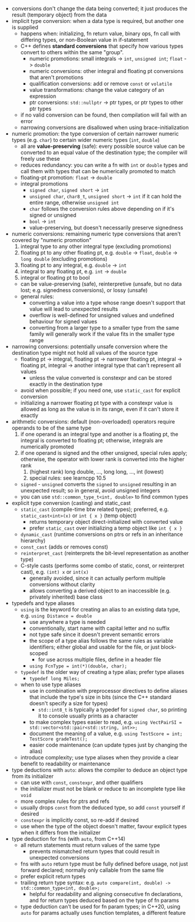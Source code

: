 - conversions don't change the data being converted; it just produces the result (temporary object) from the data
- implicit type conversion: when a data type is required, but another one is supplied
  - happens when: initializing, fn return value, binary ops, fn call with differing types, or non-Boolean value in if-statement
  - C++ defines **standard conversions** that specify how various types convert to others within the same "group".
    - numeric promotions: small integrals -> `int`, `unsigned int`; `float` -> `double`
    - numeric conversions: other integral and floating pt conversions that aren't promotions
    - qualification conversions: add or remove `const` or `volatile`
    - value transformations: change the value category of an expression
    - ptr conversions: `std::nullptr` -> ptr types, or ptr types to other ptr types
  - if no valid conversion can be found, then compilation will fail with an error
  - narrowing conversions are disallowed when using brace-initialization
- numeric promotion: the type conversion of certain narrower numeric types (e.g. `char`) to certain wider numeric types (`int`, `double`)
  - all are **value-preserving** (safe): every possible source value can be converted to an equal value of the destination type; the compiler will freely use these
  - reduces redundancy: you can write a fn with `int` or `double` types and call them with types that can be numerically promoted to match
  - floating-pt promotion: `float` -> `double`
  - integral promotions
    - `signed char`, `signed short` -> `int`
    - `unsigned char`, `char8_t`, `unsigned short` -> `int` if it can hold the entire range, otherwise `unsigned int`
    - `char` follows the conversion rules above depending on if it's signed or unsigned
    - `bool` -> `int`
    - value-preserving, but doesn't necessarily preserve signedness
- numeric conversions: remaining numeric type conversions that aren't covered by "numeric promotion"
  1. integral type to any other integral type (excluding promotions)
  2. floating pt to any other floating pt, e.g. `double` -> `float`, `double` -> `long double` (excluding promotions)
  3. floating pt to any integral, e.g. `double` -> `int`
  4. integral to any floating pt, e.g. `int` -> `double`
  5. integral or floating pt to bool
  - can be value-preserving (safe), reinterpretive (unsafe, but no data lost; e.g. signedness conversions), or lossy (unsafe)
  - general rules:
    - converting a value into a type whose range doesn't support that value will lead to unexpected results
    - overflow is well-defined for unsigned values and undefined behaviour for signed values
    - converting from a larger type to a smaller type from the same family will generally work if the value fits in the smaller type range
- narrowing conversions: potentially unsafe conversion where the destination type might not hold all values of the source type
  - floating pt -> integral, floating pt -> narrower floating pt, integral -> floating pt, integral -> another integral type that can't represent all values
    - unless the value converted is constexpr and can be stored exactly in the destination type
  - avoid when possible; if you need one, use `static_cast` for explicit conversion
  - initializing a narrower floating pt type with a constexpr value is allowed as long as the value is in its range, even if it can't store it exactly
- arithmetic conversions: default (non-overloaded) operators require operands to be of the same type
  1. if one operand is an integral type and another is a floating pt, the integral is converted to floating pt; otherwise, integrals are numerically promoted
  2. if one operand is signed and the other unsigned, special rules apply; otherwise, the operator with lower rank is converted into the higher rank
     1. (highest rank) long double, ..., long long, ..., int (lowest)
     2. special rules: see learncpp 10.5
  - `signed` - `unsigned` converts the `signed` to `unsigned` resulting in an unexpected result; so in general, avoid unsigned integers
  - you can use `std::common_type_t<int, double>` to find common types
- explicit type conversion (casting) and static_cast
  - `static_cast` (compile-time btw related types); preferred, e.g. `static_cast<int>(x)` or `int { x }` (temp object)
    - returns temporary object direct-initialized with converted value
    - prefer `static_cast` over initializing a temp object like `int { x }`
  - `dynamic_cast` (runtime conversions on ptrs or refs in an inheritance hierarchy)
  - `const_cast` (adds or removes const)
  - `reinterpret_cast` (reinterprets the bit-level representation as another type)
  - C-style casts (performs some combo of static, const, or reinterpret cast), e.g. `(int) x` or `int(x)`
    - generally avoided, since it can actually perform multiple conversions without clarity
    - allows converting a derived object to an inaccessible (e.g. privately inherited) base class
- typedefs and type aliases
  - `using` is the keyword for creating an alias to an existing data type, e.g. `using Distance = double`
    - use anywhere a type is needed
    - conventionally, start name with capital letter and no suffix
    - not type safe since it doesn't prevent semantic errors
    - the scope of a type alias follows the same rules as variable identifiers; either global and usable for the file, or just block-scoped
      - for use across multiple files, define in a header file
    - `using FcnType = int(*)(double, char);`
  - `typedef` is the older way of creating a type alias; prefer type aliases
    - `typedef long Miles;`
  - when to use type aliases
    - use in combination with preprocessor directives to define aliases that include the type's size in bits (since the C++ standard doesn't specify a size for types)
      - `std::int8_t` is typically a typedef for `signed char`, so printing it to console usually prints as a character
    - to make complex types easier to read, e.g. `using VectPairSI = std::vector<std::pair<std::string, int>>;`
    - document the meaning of a value, e.g. `using TestScore = int; TestScore gradeTest();`
    - easier code maintenance (can update types just by changing the alias)
  - introduce complexity; use type aliases when they provide a clear benefit to readability or maintenance
- type deductions with `auto`: allows the compiler to deduce an object type from its initializer
  - can use with `const`, `constexpr`, and other qualifiers
  - the initializer must not be blank or reduce to an incomplete type like `void`
  - more complex rules for ptrs and refs
  - usually drops `const` from the deduced type, so add `const` yourself if desired
  - `constexpr` is implicitly const, so re-add if desired
  - use when the type of the object doesn't matter, favour explicit types when it differs from the initializer
- type deduction for fns (with `auto`, from C++14)
  - all return statements must return values of the same type
    - prevents mismatched return types that could result in unexpected conversions
  - fns with `auto` return type must be fully defined before usage, not just forward declared; normally only callable from the same file
  - prefer explicit return types
  - trailing return type syntax: e.g. `auto compare(int, double) -> std::common_type<int, double>;`
    - helpful for readability and aligning consecutive fn declarations, and for return types deduced based on the type of fn params
  - type deduction can't be used for fn param types; in C++20, using `auto` for params actually uses function templates, a different feature